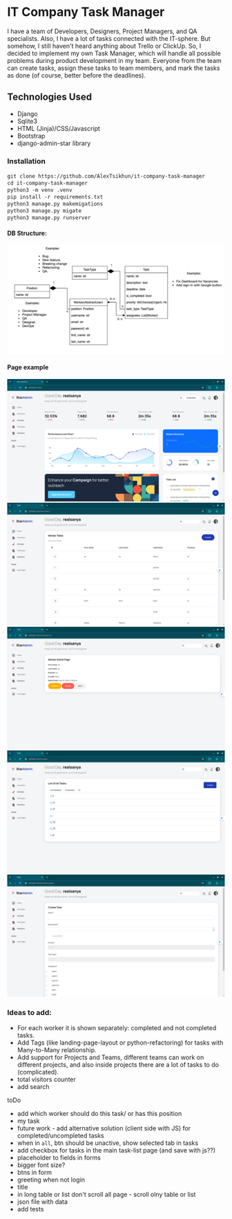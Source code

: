 # IT Company Task Manager
I have a team of Developers, Designers, Project Managers, and QA specialists. 
Also, I have a lot of tasks connected with the IT-sphere. 
But somehow, I still haven't heard anything about Trello or ClickUp. 
So, I decided to implement my own Task Manager, which will handle all 
    possible problems during product development in my team. 
    Everyone from the team can create tasks, assign these tasks to team members,
    and mark the tasks as done (of course, better before the deadlines).


## Technologies Used

- Django
- Sqlite3
- HTML (Jinja)/CSS/Javascript
- Bootstrap
- django-admin-star library

### Installation
```shell
git clone https://github.com/AlexTsikhun/it-company-task-manager
cd it-company-task-manager
python3 -m venv .venv
pip install -r requirements.txt
python3 manage.py makemigations
python3 manage.py migate
python3 manage.py runserver

```

#### DB Structure:
![img.png](images/img.png)


#### Page example
![img.png](images/index.png)
![workers.png](images/workers.png)
![detail_worker.png](images%2Fdetail_worker.png)
![tasks.png](images%2Ftasks.png)
![create_task.png](images%2Fcreate_task.png)

### Ideas to add:

- For each worker it is shown separately: completed and not completed tasks.
- Add Tags (like landing-page-layout or python-refactoring) for tasks with Many-to-Many relationship.
- Add support for Projects and Teams, different teams can work on different projects, and also inside projects there are a lot of tasks to do (complicated).
- total visitors counter
- add search


toDo
- add which worker should do this task/ or has this position
- my task
- future work - add alternative solution (client side with JS) for completed/uncompleted tasks
- when in `all`, btn should be unactive, show selected tab in tasks
- add checkbox for tasks in the main task-list page (and save with js??)
- placeholder to fields in forms
- bigger font size?
- btns in form
- greeting when not login
- title
- in long table or list don't scroll all page - scroll olny table or list
- json file with data 
- add tests
